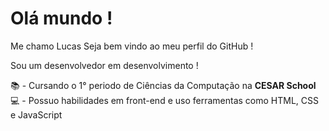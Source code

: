 # Olá mundo !
Me chamo Lucas
Seja bem vindo ao meu perfil do GitHub !

Sou um desenvolvedor em desenvolvimento ! 

📚 - Cursando o 1° periodo de Ciências da Computação na **CESAR School**
💻 - Possuo habilidades em front-end e uso ferramentas como HTML, CSS e JavaScript
